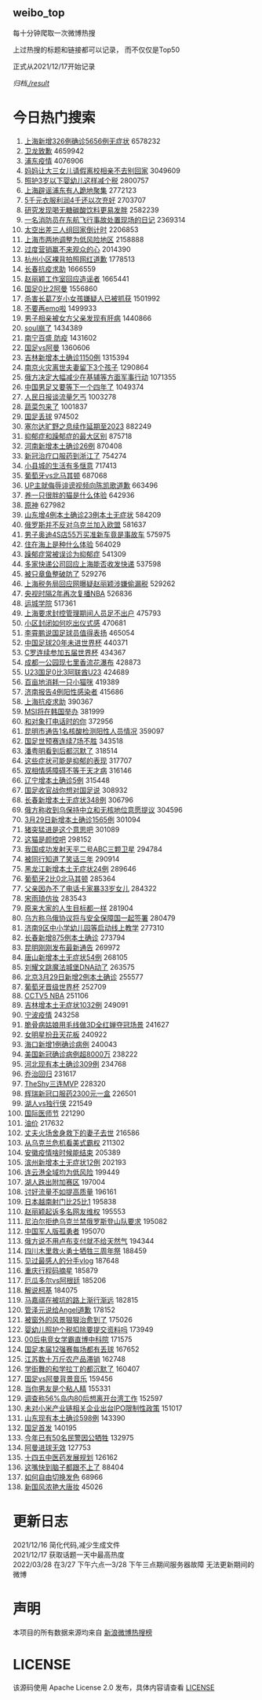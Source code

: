 weibo_top  
---
每十分钟爬取一次微博热搜  

上过热搜的标题和链接都可以记录， 而不仅仅是Top50

正式从2021/12/17开始记录  

*归档[./result](./result/)*

# 今日热门搜索  
1. [上海新增326例确诊5656例无症状](https://s.weibo.com//weibo?q=%23%E4%B8%8A%E6%B5%B7%E6%96%B0%E5%A2%9E326%E4%BE%8B%E7%A1%AE%E8%AF%8A5656%E4%BE%8B%E6%97%A0%E7%97%87%E7%8A%B6%23&Refer=top) 6578232
2. [卫龙致歉](https://s.weibo.com//weibo?q=%23%E5%8D%AB%E9%BE%99%E8%87%B4%E6%AD%89%23&Refer=top) 4659942
3. [浦东疫情](https://s.weibo.com//weibo?q=%23%E6%B5%A6%E4%B8%9C%E7%96%AB%E6%83%85%23&Refer=top) 4076906
4. [妈妈让大三女儿请假离校相亲不去别回家](https://s.weibo.com//weibo?q=%23%E5%A6%88%E5%A6%88%E8%AE%A9%E5%A4%A7%E4%B8%89%E5%A5%B3%E5%84%BF%E8%AF%B7%E5%81%87%E7%A6%BB%E6%A0%A1%E7%9B%B8%E4%BA%B2%E4%B8%8D%E5%8E%BB%E5%88%AB%E5%9B%9E%E5%AE%B6%23&Refer=top) 3049609
5. [照护3岁以下婴幼儿这样减个税](https://s.weibo.com//weibo?q=%23%E7%85%A7%E6%8A%A43%E5%B2%81%E4%BB%A5%E4%B8%8B%E5%A9%B4%E5%B9%BC%E5%84%BF%E8%BF%99%E6%A0%B7%E5%87%8F%E4%B8%AA%E7%A8%8E%23&Refer=top) 2800757
6. [上海辟谣浦东有人跪地聚集](https://s.weibo.com//weibo?q=%23%E4%B8%8A%E6%B5%B7%E8%BE%9F%E8%B0%A3%E6%B5%A6%E4%B8%9C%E6%9C%89%E4%BA%BA%E8%B7%AA%E5%9C%B0%E8%81%9A%E9%9B%86%23&Refer=top) 2772123
7. [5千元衣服利润4千还以次充好](https://s.weibo.com//weibo?q=%235%E5%8D%83%E5%85%83%E8%A1%A3%E6%9C%8D%E5%88%A9%E6%B6%A64%E5%8D%83%E8%BF%98%E4%BB%A5%E6%AC%A1%E5%85%85%E5%A5%BD%23&Refer=top) 2703707
8. [研究发现喝无糖碳酸饮料更易发胖](https://s.weibo.com//weibo?q=%23%E7%A0%94%E7%A9%B6%E5%8F%91%E7%8E%B0%E5%96%9D%E6%97%A0%E7%B3%96%E7%A2%B3%E9%85%B8%E9%A5%AE%E6%96%99%E6%9B%B4%E6%98%93%E5%8F%91%E8%83%96%23&Refer=top) 2582239
9. [一名消防员在东航飞行事故处置现场的日记](https://s.weibo.com//weibo?q=%23%E4%B8%80%E5%90%8D%E6%B6%88%E9%98%B2%E5%91%98%E5%9C%A8%E4%B8%9C%E8%88%AA%E9%A3%9E%E8%A1%8C%E4%BA%8B%E6%95%85%E5%A4%84%E7%BD%AE%E7%8E%B0%E5%9C%BA%E7%9A%84%E6%97%A5%E8%AE%B0%23&Refer=top) 2369314
10. [太空出差三人组回家倒计时](https://s.weibo.com//weibo?q=%23%E5%A4%AA%E7%A9%BA%E5%87%BA%E5%B7%AE%E4%B8%89%E4%BA%BA%E7%BB%84%E5%9B%9E%E5%AE%B6%E5%80%92%E8%AE%A1%E6%97%B6%23&Refer=top) 2206853
11. [上海市两地调整为低风险地区](https://s.weibo.com//weibo?q=%23%E4%B8%8A%E6%B5%B7%E5%B8%82%E4%B8%A4%E5%9C%B0%E8%B0%83%E6%95%B4%E4%B8%BA%E4%BD%8E%E9%A3%8E%E9%99%A9%E5%9C%B0%E5%8C%BA%23&Refer=top) 2158888
12. [过度营销赢不来观众的心](https://s.weibo.com//weibo?q=%23%E8%BF%87%E5%BA%A6%E8%90%A5%E9%94%80%E8%B5%A2%E4%B8%8D%E6%9D%A5%E8%A7%82%E4%BC%97%E7%9A%84%E5%BF%83%23&Refer=top) 2014390
13. [杭州小区裸背拍照网红道歉](https://s.weibo.com//weibo?q=%23%E6%9D%AD%E5%B7%9E%E5%B0%8F%E5%8C%BA%E8%A3%B8%E8%83%8C%E6%8B%8D%E7%85%A7%E7%BD%91%E7%BA%A2%E9%81%93%E6%AD%89%23&Refer=top) 1778513
14. [长春抗疫求助](https://s.weibo.com//weibo?q=%23%E9%95%BF%E6%98%A5%E6%8A%97%E7%96%AB%E6%B1%82%E5%8A%A9%23&Refer=top) 1666559
15. [赵丽颖工作室回应造谣者](https://s.weibo.com//weibo?q=%23%E8%B5%B5%E4%B8%BD%E9%A2%96%E5%B7%A5%E4%BD%9C%E5%AE%A4%E5%9B%9E%E5%BA%94%E9%80%A0%E8%B0%A3%E8%80%85%23&Refer=top) 1665441
16. [国足0比2阿曼](https://s.weibo.com//weibo?q=%23%E5%9B%BD%E8%B6%B30%E6%AF%942%E9%98%BF%E6%9B%BC%23&Refer=top) 1556860
17. [杀害长葛7岁小女孩嫌疑人已被抓获](https://s.weibo.com//weibo?q=%23%E6%9D%80%E5%AE%B3%E9%95%BF%E8%91%9B7%E5%B2%81%E5%B0%8F%E5%A5%B3%E5%AD%A9%E5%AB%8C%E7%96%91%E4%BA%BA%E5%B7%B2%E8%A2%AB%E6%8A%93%E8%8E%B7%23&Refer=top) 1501992
18. [不要再emo啦](https://s.weibo.com//weibo?q=%23%E4%B8%8D%E8%A6%81%E5%86%8Demo%E5%95%A6%23&Refer=top) 1499933
19. [男子相亲被女方父亲发现有肝病](https://s.weibo.com//weibo?q=%23%E7%94%B7%E5%AD%90%E7%9B%B8%E4%BA%B2%E8%A2%AB%E5%A5%B3%E6%96%B9%E7%88%B6%E4%BA%B2%E5%8F%91%E7%8E%B0%E6%9C%89%E8%82%9D%E7%97%85%23&Refer=top) 1440866
20. [soul崩了](https://s.weibo.com//weibo?q=soul%E5%B4%A9%E4%BA%86&Refer=top) 1434389
21. [南宁百盛 防疫](https://s.weibo.com//weibo?q=%E5%8D%97%E5%AE%81%E7%99%BE%E7%9B%9B%20%E9%98%B2%E7%96%AB&Refer=top) 1431602
22. [国足vs阿曼](https://s.weibo.com//weibo?q=%23%E5%9B%BD%E8%B6%B3vs%E9%98%BF%E6%9B%BC%23&Refer=top) 1360606
23. [吉林新增本土确诊1150例](https://s.weibo.com//weibo?q=%23%E5%90%89%E6%9E%97%E6%96%B0%E5%A2%9E%E6%9C%AC%E5%9C%9F%E7%A1%AE%E8%AF%8A1150%E4%BE%8B%23&Refer=top) 1315394
24. [南京火灾离世夫妻留下3个孩子](https://s.weibo.com//weibo?q=%23%E5%8D%97%E4%BA%AC%E7%81%AB%E7%81%BE%E7%A6%BB%E4%B8%96%E5%A4%AB%E5%A6%BB%E7%95%99%E4%B8%8B3%E4%B8%AA%E5%AD%A9%E5%AD%90%23&Refer=top) 1290864
25. [俄方决定大幅减少在基辅等方面军事行动](https://s.weibo.com//weibo?q=%23%E4%BF%84%E6%96%B9%E5%86%B3%E5%AE%9A%E5%A4%A7%E5%B9%85%E5%87%8F%E5%B0%91%E5%9C%A8%E5%9F%BA%E8%BE%85%E7%AD%89%E6%96%B9%E9%9D%A2%E5%86%9B%E4%BA%8B%E8%A1%8C%E5%8A%A8%23&Refer=top) 1071355
26. [中国男足又要等下一个四年了](https://s.weibo.com//weibo?q=%23%E4%B8%AD%E5%9B%BD%E7%94%B7%E8%B6%B3%E5%8F%88%E8%A6%81%E7%AD%89%E4%B8%8B%E4%B8%80%E4%B8%AA%E5%9B%9B%E5%B9%B4%E4%BA%86%23&Refer=top) 1049374
27. [人民日报谈流量乞丐](https://s.weibo.com//weibo?q=%23%E4%BA%BA%E6%B0%91%E6%97%A5%E6%8A%A5%E8%B0%88%E6%B5%81%E9%87%8F%E4%B9%9E%E4%B8%90%23&Refer=top) 1003278
28. [蔬菜包来了](https://s.weibo.com//weibo?q=%23%E8%94%AC%E8%8F%9C%E5%8C%85%E6%9D%A5%E4%BA%86%23&Refer=top) 1001837
29. [国足丢球](https://s.weibo.com//weibo?q=%23%E5%9B%BD%E8%B6%B3%E4%B8%A2%E7%90%83%23&Refer=top) 974502
30. [塞尔达旷野之息续作延期至2023](https://s.weibo.com//weibo?q=%23%E5%A1%9E%E5%B0%94%E8%BE%BE%E6%97%B7%E9%87%8E%E4%B9%8B%E6%81%AF%E7%BB%AD%E4%BD%9C%E5%BB%B6%E6%9C%9F%E8%87%B32023%23&Refer=top) 882249
31. [抑郁症和躁郁症的最大区别](https://s.weibo.com//weibo?q=%23%E6%8A%91%E9%83%81%E7%97%87%E5%92%8C%E8%BA%81%E9%83%81%E7%97%87%E7%9A%84%E6%9C%80%E5%A4%A7%E5%8C%BA%E5%88%AB%23&Refer=top) 875718
32. [河南新增本土确诊26例](https://s.weibo.com//weibo?q=%23%E6%B2%B3%E5%8D%97%E6%96%B0%E5%A2%9E%E6%9C%AC%E5%9C%9F%E7%A1%AE%E8%AF%8A26%E4%BE%8B%23&Refer=top) 870408
33. [新冠治疗口服药到浙江了](https://s.weibo.com//weibo?q=%23%E6%96%B0%E5%86%A0%E6%B2%BB%E7%96%97%E5%8F%A3%E6%9C%8D%E8%8D%AF%E5%88%B0%E6%B5%99%E6%B1%9F%E4%BA%86%23&Refer=top) 754274
34. [小县城的生活有多惬意](https://s.weibo.com//weibo?q=%23%E5%B0%8F%E5%8E%BF%E5%9F%8E%E7%9A%84%E7%94%9F%E6%B4%BB%E6%9C%89%E5%A4%9A%E6%83%AC%E6%84%8F%23&Refer=top) 717413
35. [葡萄牙vs北马其顿](https://s.weibo.com//weibo?q=%23%E8%91%A1%E8%90%84%E7%89%99vs%E5%8C%97%E9%A9%AC%E5%85%B6%E9%A1%BF%23&Refer=top) 687068
36. [UP主就侮辱诽谤视频向陈凯歌道歉](https://s.weibo.com//weibo?q=%23UP%E4%B8%BB%E5%B0%B1%E4%BE%AE%E8%BE%B1%E8%AF%BD%E8%B0%A4%E8%A7%86%E9%A2%91%E5%90%91%E9%99%88%E5%87%AF%E6%AD%8C%E9%81%93%E6%AD%89%23&Refer=top) 663496
37. [养一只很胖的猫是什么体验](https://s.weibo.com//weibo?q=%23%E5%85%BB%E4%B8%80%E5%8F%AA%E5%BE%88%E8%83%96%E7%9A%84%E7%8C%AB%E6%98%AF%E4%BB%80%E4%B9%88%E4%BD%93%E9%AA%8C%23&Refer=top) 642936
38. [原神](https://s.weibo.com//weibo?q=%23%E5%8E%9F%E7%A5%9E%23&Refer=top) 627982
39. [山东增4例本土确诊23例本土无症状](https://s.weibo.com//weibo?q=%23%E5%B1%B1%E4%B8%9C%E5%A2%9E4%E4%BE%8B%E6%9C%AC%E5%9C%9F%E7%A1%AE%E8%AF%8A23%E4%BE%8B%E6%9C%AC%E5%9C%9F%E6%97%A0%E7%97%87%E7%8A%B6%23&Refer=top) 584209
40. [俄罗斯并不反对乌克兰加入欧盟](https://s.weibo.com//weibo?q=%23%E4%BF%84%E7%BD%97%E6%96%AF%E5%B9%B6%E4%B8%8D%E5%8F%8D%E5%AF%B9%E4%B9%8C%E5%85%8B%E5%85%B0%E5%8A%A0%E5%85%A5%E6%AC%A7%E7%9B%9F%23&Refer=top) 581637
41. [男子奥迪4S店55万买准新车竟是事故车](https://s.weibo.com//weibo?q=%23%E7%94%B7%E5%AD%90%E5%A5%A5%E8%BF%AA4S%E5%BA%9755%E4%B8%87%E4%B9%B0%E5%87%86%E6%96%B0%E8%BD%A6%E7%AB%9F%E6%98%AF%E4%BA%8B%E6%95%85%E8%BD%A6%23&Refer=top) 575975
42. [住在海上是种什么体验](https://s.weibo.com//weibo?q=%23%E4%BD%8F%E5%9C%A8%E6%B5%B7%E4%B8%8A%E6%98%AF%E7%A7%8D%E4%BB%80%E4%B9%88%E4%BD%93%E9%AA%8C%23&Refer=top) 564029
43. [躁郁症常被误诊为抑郁症](https://s.weibo.com//weibo?q=%23%E8%BA%81%E9%83%81%E7%97%87%E5%B8%B8%E8%A2%AB%E8%AF%AF%E8%AF%8A%E4%B8%BA%E6%8A%91%E9%83%81%E7%97%87%23&Refer=top) 541309
44. [多家快递公司回应上海能否收发快递](https://s.weibo.com//weibo?q=%23%E5%A4%9A%E5%AE%B6%E5%BF%AB%E9%80%92%E5%85%AC%E5%8F%B8%E5%9B%9E%E5%BA%94%E4%B8%8A%E6%B5%B7%E8%83%BD%E5%90%A6%E6%94%B6%E5%8F%91%E5%BF%AB%E9%80%92%23&Refer=top) 537598
45. [被只章鱼整破防了](https://s.weibo.com//weibo?q=%23%E8%A2%AB%E5%8F%AA%E7%AB%A0%E9%B1%BC%E6%95%B4%E7%A0%B4%E9%98%B2%E4%BA%86%23&Refer=top) 529276
46. [上海税务局回应网曝疑赵丽颖涉嫌偷漏税](https://s.weibo.com//weibo?q=%23%E4%B8%8A%E6%B5%B7%E7%A8%8E%E5%8A%A1%E5%B1%80%E5%9B%9E%E5%BA%94%E7%BD%91%E6%9B%9D%E7%96%91%E8%B5%B5%E4%B8%BD%E9%A2%96%E6%B6%89%E5%AB%8C%E5%81%B7%E6%BC%8F%E7%A8%8E%23&Refer=top) 529262
47. [央视时隔2年再次复播NBA](https://s.weibo.com//weibo?q=%23%E5%A4%AE%E8%A7%86%E6%97%B6%E9%9A%942%E5%B9%B4%E5%86%8D%E6%AC%A1%E5%A4%8D%E6%92%ADNBA%23&Refer=top) 526836
48. [运城学院](https://s.weibo.com//weibo?q=%E8%BF%90%E5%9F%8E%E5%AD%A6%E9%99%A2&Refer=top) 517361
49. [上海要求封控管理期间人员足不出户](https://s.weibo.com//weibo?q=%23%E4%B8%8A%E6%B5%B7%E8%A6%81%E6%B1%82%E5%B0%81%E6%8E%A7%E7%AE%A1%E7%90%86%E6%9C%9F%E9%97%B4%E4%BA%BA%E5%91%98%E8%B6%B3%E4%B8%8D%E5%87%BA%E6%88%B7%23&Refer=top) 475793
50. [小区封闭如何吃出仪式感](https://s.weibo.com//weibo?q=%E5%B0%8F%E5%8C%BA%E5%B0%81%E9%97%AD%E5%A6%82%E4%BD%95%E5%90%83%E5%87%BA%E4%BB%AA%E5%BC%8F%E6%84%9F&Refer=top) 470681
51. [李霄鹏说国足球员值得表扬](https://s.weibo.com//weibo?q=%23%E6%9D%8E%E9%9C%84%E9%B9%8F%E8%AF%B4%E5%9B%BD%E8%B6%B3%E7%90%83%E5%91%98%E5%80%BC%E5%BE%97%E8%A1%A8%E6%89%AC%23&Refer=top) 465054
52. [中国足球20年未进世界杯](https://s.weibo.com//weibo?q=%23%E4%B8%AD%E5%9B%BD%E8%B6%B3%E7%90%8320%E5%B9%B4%E6%9C%AA%E8%BF%9B%E4%B8%96%E7%95%8C%E6%9D%AF%23&Refer=top) 440371
53. [C罗连续参加五届世界杯](https://s.weibo.com//weibo?q=%23C%E7%BD%97%E8%BF%9E%E7%BB%AD%E5%8F%82%E5%8A%A0%E4%BA%94%E5%B1%8A%E4%B8%96%E7%95%8C%E6%9D%AF%23&Refer=top) 434367
54. [成都一公园现七里香流花瀑布](https://s.weibo.com//weibo?q=%23%E6%88%90%E9%83%BD%E4%B8%80%E5%85%AC%E5%9B%AD%E7%8E%B0%E4%B8%83%E9%87%8C%E9%A6%99%E6%B5%81%E8%8A%B1%E7%80%91%E5%B8%83%23&Refer=top) 428873
55. [U23国足0比3阿联酋U23](https://s.weibo.com//weibo?q=%23U23%E5%9B%BD%E8%B6%B30%E6%AF%943%E9%98%BF%E8%81%94%E9%85%8BU23%23&Refer=top) 424689
56. [百亩地消耗一只小猫咪](https://s.weibo.com//weibo?q=%23%E7%99%BE%E4%BA%A9%E5%9C%B0%E6%B6%88%E8%80%97%E4%B8%80%E5%8F%AA%E5%B0%8F%E7%8C%AB%E5%92%AA%23&Refer=top) 419389
57. [济南报告4例阳性感染者](https://s.weibo.com//weibo?q=%23%E6%B5%8E%E5%8D%97%E6%8A%A5%E5%91%8A4%E4%BE%8B%E9%98%B3%E6%80%A7%E6%84%9F%E6%9F%93%E8%80%85%23&Refer=top) 415686
58. [上海抗疫求助](https://s.weibo.com//weibo?q=%E4%B8%8A%E6%B5%B7%E6%8A%97%E7%96%AB%E6%B1%82%E5%8A%A9&Refer=top) 390367
59. [MSI将在韩国举办](https://s.weibo.com//weibo?q=%23MSI%E5%B0%86%E5%9C%A8%E9%9F%A9%E5%9B%BD%E4%B8%BE%E5%8A%9E%23&Refer=top) 381999
60. [和对象打电话时的你](https://s.weibo.com//weibo?q=%23%E5%92%8C%E5%AF%B9%E8%B1%A1%E6%89%93%E7%94%B5%E8%AF%9D%E6%97%B6%E7%9A%84%E4%BD%A0%23&Refer=top) 372956
61. [昆明市通告1名核酸检测阳性人员情况](https://s.weibo.com//weibo?q=%23%E6%98%86%E6%98%8E%E5%B8%82%E9%80%9A%E5%91%8A1%E5%90%8D%E6%A0%B8%E9%85%B8%E6%A3%80%E6%B5%8B%E9%98%B3%E6%80%A7%E4%BA%BA%E5%91%98%E6%83%85%E5%86%B5%23&Refer=top) 359097
62. [国足世预赛连续7场不胜](https://s.weibo.com//weibo?q=%23%E5%9B%BD%E8%B6%B3%E4%B8%96%E9%A2%84%E8%B5%9B%E8%BF%9E%E7%BB%AD7%E5%9C%BA%E4%B8%8D%E8%83%9C%23&Refer=top) 343518
63. [潘粤明看到后都沉默了](https://s.weibo.com//weibo?q=%23%E6%BD%98%E7%B2%A4%E6%98%8E%E7%9C%8B%E5%88%B0%E5%90%8E%E9%83%BD%E6%B2%89%E9%BB%98%E4%BA%86%23&Refer=top) 318514
64. [这些症状可能是抑郁的表现](https://s.weibo.com//weibo?q=%23%E8%BF%99%E4%BA%9B%E7%97%87%E7%8A%B6%E5%8F%AF%E8%83%BD%E6%98%AF%E6%8A%91%E9%83%81%E7%9A%84%E8%A1%A8%E7%8E%B0%23&Refer=top) 317707
65. [双相情感障碍不等于天才病](https://s.weibo.com//weibo?q=%23%E5%8F%8C%E7%9B%B8%E6%83%85%E6%84%9F%E9%9A%9C%E7%A2%8D%E4%B8%8D%E7%AD%89%E4%BA%8E%E5%A4%A9%E6%89%8D%E7%97%85%23&Refer=top) 316146
66. [辽宁增本土确诊5例](https://s.weibo.com//weibo?q=%23%E8%BE%BD%E5%AE%81%E5%A2%9E%E6%9C%AC%E5%9C%9F%E7%A1%AE%E8%AF%8A5%E4%BE%8B%23&Refer=top) 315448
67. [国足收官战你想对国足说](https://s.weibo.com//weibo?q=%23%E5%9B%BD%E8%B6%B3%E6%94%B6%E5%AE%98%E6%88%98%E4%BD%A0%E6%83%B3%E5%AF%B9%E5%9B%BD%E8%B6%B3%E8%AF%B4%23&Refer=top) 308932
68. [长春新增本土无症状348例](https://s.weibo.com//weibo?q=%23%E9%95%BF%E6%98%A5%E6%96%B0%E5%A2%9E%E6%9C%AC%E5%9C%9F%E6%97%A0%E7%97%87%E7%8A%B6348%E4%BE%8B%23&Refer=top) 306796
69. [俄方称收到乌保持中立和无核地位意愿提议](https://s.weibo.com//weibo?q=%23%E4%BF%84%E6%96%B9%E7%A7%B0%E6%94%B6%E5%88%B0%E4%B9%8C%E4%BF%9D%E6%8C%81%E4%B8%AD%E7%AB%8B%E5%92%8C%E6%97%A0%E6%A0%B8%E5%9C%B0%E4%BD%8D%E6%84%8F%E6%84%BF%E6%8F%90%E8%AE%AE%23&Refer=top) 304596
70. [3月29日新增本土确诊1565例](https://s.weibo.com//weibo?q=%233%E6%9C%8829%E6%97%A5%E6%96%B0%E5%A2%9E%E6%9C%AC%E5%9C%9F%E7%A1%AE%E8%AF%8A1565%E4%BE%8B%23&Refer=top) 301094
71. [猪突猛进是这个意思吧](https://s.weibo.com//weibo?q=%23%E7%8C%AA%E7%AA%81%E7%8C%9B%E8%BF%9B%E6%98%AF%E8%BF%99%E4%B8%AA%E6%84%8F%E6%80%9D%E5%90%A7%23&Refer=top) 301089
72. [这猫是颜控吧](https://s.weibo.com//weibo?q=%23%E8%BF%99%E7%8C%AB%E6%98%AF%E9%A2%9C%E6%8E%A7%E5%90%A7%23&Refer=top) 298152
73. [我国成功发射天平二号ABC三颗卫星](https://s.weibo.com//weibo?q=%23%E6%88%91%E5%9B%BD%E6%88%90%E5%8A%9F%E5%8F%91%E5%B0%84%E5%A4%A9%E5%B9%B3%E4%BA%8C%E5%8F%B7ABC%E4%B8%89%E9%A2%97%E5%8D%AB%E6%98%9F%23&Refer=top) 294784
74. [被同行知道了笑话三年](https://s.weibo.com//weibo?q=%23%E8%A2%AB%E5%90%8C%E8%A1%8C%E7%9F%A5%E9%81%93%E4%BA%86%E7%AC%91%E8%AF%9D%E4%B8%89%E5%B9%B4%23&Refer=top) 290914
75. [黑龙江新增本土无症状24例](https://s.weibo.com//weibo?q=%23%E9%BB%91%E9%BE%99%E6%B1%9F%E6%96%B0%E5%A2%9E%E6%9C%AC%E5%9C%9F%E6%97%A0%E7%97%87%E7%8A%B624%E4%BE%8B%23&Refer=top) 289646
76. [葡萄牙2比0北马其顿](https://s.weibo.com//weibo?q=%23%E8%91%A1%E8%90%84%E7%89%992%E6%AF%940%E5%8C%97%E9%A9%AC%E5%85%B6%E9%A1%BF%23&Refer=top) 285364
77. [父亲因办不了电话卡家暴33岁女儿](https://s.weibo.com//weibo?q=%23%E7%88%B6%E4%BA%B2%E5%9B%A0%E5%8A%9E%E4%B8%8D%E4%BA%86%E7%94%B5%E8%AF%9D%E5%8D%A1%E5%AE%B6%E6%9A%B433%E5%B2%81%E5%A5%B3%E5%84%BF%23&Refer=top) 284322
78. [宋雨琦仿妆](https://s.weibo.com//weibo?q=%23%E5%AE%8B%E9%9B%A8%E7%90%A6%E4%BB%BF%E5%A6%86%23&Refer=top) 283543
79. [原来大家的人生目标都一样](https://s.weibo.com//weibo?q=%23%E5%8E%9F%E6%9D%A5%E5%A4%A7%E5%AE%B6%E7%9A%84%E4%BA%BA%E7%94%9F%E7%9B%AE%E6%A0%87%E9%83%BD%E4%B8%80%E6%A0%B7%23&Refer=top) 281904
80. [乌方称乌俄协议将与安全保障国一起签署](https://s.weibo.com//weibo?q=%23%E4%B9%8C%E6%96%B9%E7%A7%B0%E4%B9%8C%E4%BF%84%E5%8D%8F%E8%AE%AE%E5%B0%86%E4%B8%8E%E5%AE%89%E5%85%A8%E4%BF%9D%E9%9A%9C%E5%9B%BD%E4%B8%80%E8%B5%B7%E7%AD%BE%E7%BD%B2%23&Refer=top) 280479
81. [济南9区中小学幼儿园等启动线上教学](https://s.weibo.com//weibo?q=%23%E6%B5%8E%E5%8D%979%E5%8C%BA%E4%B8%AD%E5%B0%8F%E5%AD%A6%E5%B9%BC%E5%84%BF%E5%9B%AD%E7%AD%89%E5%90%AF%E5%8A%A8%E7%BA%BF%E4%B8%8A%E6%95%99%E5%AD%A6%23&Refer=top) 277310
82. [长春新增875例本土确诊](https://s.weibo.com//weibo?q=%23%E9%95%BF%E6%98%A5%E6%96%B0%E5%A2%9E875%E4%BE%8B%E6%9C%AC%E5%9C%9F%E7%A1%AE%E8%AF%8A%23&Refer=top) 273794
83. [昆明刚刚发布最新通告](https://s.weibo.com//weibo?q=%23%E6%98%86%E6%98%8E%E5%88%9A%E5%88%9A%E5%8F%91%E5%B8%83%E6%9C%80%E6%96%B0%E9%80%9A%E5%91%8A%23&Refer=top) 269972
84. [唐山新增本土无症状54例](https://s.weibo.com//weibo?q=%23%E5%94%90%E5%B1%B1%E6%96%B0%E5%A2%9E%E6%9C%AC%E5%9C%9F%E6%97%A0%E7%97%87%E7%8A%B654%E4%BE%8B%23&Refer=top) 268105
85. [刘耀文跳魔法城堡DNA动了](https://s.weibo.com//weibo?q=%23%E5%88%98%E8%80%80%E6%96%87%E8%B7%B3%E9%AD%94%E6%B3%95%E5%9F%8E%E5%A0%A1DNA%E5%8A%A8%E4%BA%86%23&Refer=top) 263575
86. [北京3月29日新增2例本土确诊](https://s.weibo.com//weibo?q=%23%E5%8C%97%E4%BA%AC3%E6%9C%8829%E6%97%A5%E6%96%B0%E5%A2%9E2%E4%BE%8B%E6%9C%AC%E5%9C%9F%E7%A1%AE%E8%AF%8A%23&Refer=top) 255577
87. [葡萄牙晋级世界杯](https://s.weibo.com//weibo?q=%23%E8%91%A1%E8%90%84%E7%89%99%E6%99%8B%E7%BA%A7%E4%B8%96%E7%95%8C%E6%9D%AF%23&Refer=top) 252709
88. [CCTV5 NBA](https://s.weibo.com//weibo?q=CCTV5%20NBA&Refer=top) 251106
89. [吉林增本土无症状1032例](https://s.weibo.com//weibo?q=%23%E5%90%89%E6%9E%97%E5%A2%9E%E6%9C%AC%E5%9C%9F%E6%97%A0%E7%97%87%E7%8A%B61032%E4%BE%8B%23&Refer=top) 249091
90. [宁波疫情](https://s.weibo.com//weibo?q=%E5%AE%81%E6%B3%A2%E7%96%AB%E6%83%85&Refer=top) 243258
91. [脆骨病姑娘用毛线做3D全红婵夺冠场景](https://s.weibo.com//weibo?q=%23%E8%84%86%E9%AA%A8%E7%97%85%E5%A7%91%E5%A8%98%E7%94%A8%E6%AF%9B%E7%BA%BF%E5%81%9A3D%E5%85%A8%E7%BA%A2%E5%A9%B5%E5%A4%BA%E5%86%A0%E5%9C%BA%E6%99%AF%23&Refer=top) 241627
92. [女明星扮丑天花板](https://s.weibo.com//weibo?q=%23%E5%A5%B3%E6%98%8E%E6%98%9F%E6%89%AE%E4%B8%91%E5%A4%A9%E8%8A%B1%E6%9D%BF%23&Refer=top) 240922
93. [海口新增1例确诊病例](https://s.weibo.com//weibo?q=%23%E6%B5%B7%E5%8F%A3%E6%96%B0%E5%A2%9E1%E4%BE%8B%E7%A1%AE%E8%AF%8A%E7%97%85%E4%BE%8B%23&Refer=top) 240043
94. [美国新冠确诊病例超8000万](https://s.weibo.com//weibo?q=%23%E7%BE%8E%E5%9B%BD%E6%96%B0%E5%86%A0%E7%A1%AE%E8%AF%8A%E7%97%85%E4%BE%8B%E8%B6%858000%E4%B8%87%23&Refer=top) 238222
95. [河北现有本土确诊309例](https://s.weibo.com//weibo?q=%23%E6%B2%B3%E5%8C%97%E7%8E%B0%E6%9C%89%E6%9C%AC%E5%9C%9F%E7%A1%AE%E8%AF%8A309%E4%BE%8B%23&Refer=top) 234768
96. [乔治回归](https://s.weibo.com//weibo?q=%23%E4%B9%94%E6%B2%BB%E5%9B%9E%E5%BD%92%23&Refer=top) 231617
97. [TheShy三连MVP](https://s.weibo.com//weibo?q=%23TheShy%E4%B8%89%E8%BF%9EMVP%23&Refer=top) 228320
98. [辉瑞新冠口服药2300元一盒](https://s.weibo.com//weibo?q=%23%E8%BE%89%E7%91%9E%E6%96%B0%E5%86%A0%E5%8F%A3%E6%9C%8D%E8%8D%AF2300%E5%85%83%E4%B8%80%E7%9B%92%23&Refer=top) 226501
99. [湖人vs独行侠](https://s.weibo.com//weibo?q=%23%E6%B9%96%E4%BA%BAvs%E7%8B%AC%E8%A1%8C%E4%BE%A0%23&Refer=top) 221549
100. [国际医师节](https://s.weibo.com//weibo?q=%23%E5%9B%BD%E9%99%85%E5%8C%BB%E5%B8%88%E8%8A%82%23&Refer=top) 221290
101. [油价](https://s.weibo.com//weibo?q=%23%E6%B2%B9%E4%BB%B7%23&Refer=top) 217632
102. [丈夫火场舍身救下的妻子去世](https://s.weibo.com//weibo?q=%23%E4%B8%88%E5%A4%AB%E7%81%AB%E5%9C%BA%E8%88%8D%E8%BA%AB%E6%95%91%E4%B8%8B%E7%9A%84%E5%A6%BB%E5%AD%90%E5%8E%BB%E4%B8%96%23&Refer=top) 216586
103. [从乌克兰危机看美式霸权](https://s.weibo.com//weibo?q=%23%E4%BB%8E%E4%B9%8C%E5%85%8B%E5%85%B0%E5%8D%B1%E6%9C%BA%E7%9C%8B%E7%BE%8E%E5%BC%8F%E9%9C%B8%E6%9D%83%23&Refer=top) 211302
104. [安徽疫情啥时候能结束](https://s.weibo.com//weibo?q=%23%E5%AE%89%E5%BE%BD%E7%96%AB%E6%83%85%E5%95%A5%E6%97%B6%E5%80%99%E8%83%BD%E7%BB%93%E6%9D%9F%23&Refer=top) 205389
105. [滨州新增本土无症状12例](https://s.weibo.com//weibo?q=%23%E6%BB%A8%E5%B7%9E%E6%96%B0%E5%A2%9E%E6%9C%AC%E5%9C%9F%E6%97%A0%E7%97%87%E7%8A%B612%E4%BE%8B%23&Refer=top) 202193
106. [连云港全域均为低风险](https://s.weibo.com//weibo?q=%23%E8%BF%9E%E4%BA%91%E6%B8%AF%E5%85%A8%E5%9F%9F%E5%9D%87%E4%B8%BA%E4%BD%8E%E9%A3%8E%E9%99%A9%23&Refer=top) 199449
107. [湖人跌出附加赛区](https://s.weibo.com//weibo?q=%23%E6%B9%96%E4%BA%BA%E8%B7%8C%E5%87%BA%E9%99%84%E5%8A%A0%E8%B5%9B%E5%8C%BA%23&Refer=top) 197004
108. [讨好流量不如提高质量](https://s.weibo.com//weibo?q=%23%E8%AE%A8%E5%A5%BD%E6%B5%81%E9%87%8F%E4%B8%8D%E5%A6%82%E6%8F%90%E9%AB%98%E8%B4%A8%E9%87%8F%23&Refer=top) 196161
109. [日本越南射门比25比1](https://s.weibo.com//weibo?q=%23%E6%97%A5%E6%9C%AC%E8%B6%8A%E5%8D%97%E5%B0%84%E9%97%A8%E6%AF%9425%E6%AF%941%23&Refer=top) 195838
110. [赵丽颖起诉多名网友维权](https://s.weibo.com//weibo?q=%23%E8%B5%B5%E4%B8%BD%E9%A2%96%E8%B5%B7%E8%AF%89%E5%A4%9A%E5%90%8D%E7%BD%91%E5%8F%8B%E7%BB%B4%E6%9D%83%23&Refer=top) 195553
111. [尼泊尔拒绝乌克兰禁俄罗斯登山队要求](https://s.weibo.com//weibo?q=%23%E5%B0%BC%E6%B3%8A%E5%B0%94%E6%8B%92%E7%BB%9D%E4%B9%8C%E5%85%8B%E5%85%B0%E7%A6%81%E4%BF%84%E7%BD%97%E6%96%AF%E7%99%BB%E5%B1%B1%E9%98%9F%E8%A6%81%E6%B1%82%23&Refer=top) 195082
112. [中国军人版孤勇者](https://s.weibo.com//weibo?q=%23%E4%B8%AD%E5%9B%BD%E5%86%9B%E4%BA%BA%E7%89%88%E5%AD%A4%E5%8B%87%E8%80%85%23&Refer=top) 195070
113. [俄方说不用卢布支付就不给天然气](https://s.weibo.com//weibo?q=%23%E4%BF%84%E6%96%B9%E8%AF%B4%E4%B8%8D%E7%94%A8%E5%8D%A2%E5%B8%83%E6%94%AF%E4%BB%98%E5%B0%B1%E4%B8%8D%E7%BB%99%E5%A4%A9%E7%84%B6%E6%B0%94%23&Refer=top) 194344
114. [四川木里救火勇士牺牲三周年祭](https://s.weibo.com//weibo?q=%23%E5%9B%9B%E5%B7%9D%E6%9C%A8%E9%87%8C%E6%95%91%E7%81%AB%E5%8B%87%E5%A3%AB%E7%89%BA%E7%89%B2%E4%B8%89%E5%91%A8%E5%B9%B4%E7%A5%AD%23&Refer=top) 188459
115. [见过最感人的分手vlog](https://s.weibo.com//weibo?q=%23%E8%A7%81%E8%BF%87%E6%9C%80%E6%84%9F%E4%BA%BA%E7%9A%84%E5%88%86%E6%89%8Bvlog%23&Refer=top) 187648
116. [重庆行程码摘星](https://s.weibo.com//weibo?q=%23%E9%87%8D%E5%BA%86%E8%A1%8C%E7%A8%8B%E7%A0%81%E6%91%98%E6%98%9F%23&Refer=top) 185879
117. [厄瓜多尔vs阿根廷](https://s.weibo.com//weibo?q=%E5%8E%84%E7%93%9C%E5%A4%9A%E5%B0%94vs%E9%98%BF%E6%A0%B9%E5%BB%B7&Refer=top) 185206
118. [解说柯基](https://s.weibo.com//weibo?q=%E8%A7%A3%E8%AF%B4%E6%9F%AF%E5%9F%BA&Refer=top) 184075
119. [马嘉祺在被坑的路上渐行渐远](https://s.weibo.com//weibo?q=%23%E9%A9%AC%E5%98%89%E7%A5%BA%E5%9C%A8%E8%A2%AB%E5%9D%91%E7%9A%84%E8%B7%AF%E4%B8%8A%E6%B8%90%E8%A1%8C%E6%B8%90%E8%BF%9C%23&Refer=top) 182815
120. [管泽元说给Angel道歉](https://s.weibo.com//weibo?q=%23%E7%AE%A1%E6%B3%BD%E5%85%83%E8%AF%B4%E7%BB%99Angel%E9%81%93%E6%AD%89%23&Refer=top) 178152
121. [被窗外的风景狠狠治愈到了](https://s.weibo.com//weibo?q=%23%E8%A2%AB%E7%AA%97%E5%A4%96%E7%9A%84%E9%A3%8E%E6%99%AF%E7%8B%A0%E7%8B%A0%E6%B2%BB%E6%84%88%E5%88%B0%E4%BA%86%23&Refer=top) 175026
122. [婴幼儿照护个税扣除要提交资料吗](https://s.weibo.com//weibo?q=%23%E5%A9%B4%E5%B9%BC%E5%84%BF%E7%85%A7%E6%8A%A4%E4%B8%AA%E7%A8%8E%E6%89%A3%E9%99%A4%E8%A6%81%E6%8F%90%E4%BA%A4%E8%B5%84%E6%96%99%E5%90%97%23&Refer=top) 173949
123. [00后电竞女学霸直博中科院](https://s.weibo.com//weibo?q=%2300%E5%90%8E%E7%94%B5%E7%AB%9E%E5%A5%B3%E5%AD%A6%E9%9C%B8%E7%9B%B4%E5%8D%9A%E4%B8%AD%E7%A7%91%E9%99%A2%23&Refer=top) 171575
124. [国足本届12强赛每场都有丢球](https://s.weibo.com//weibo?q=%23%E5%9B%BD%E8%B6%B3%E6%9C%AC%E5%B1%8A12%E5%BC%BA%E8%B5%9B%E6%AF%8F%E5%9C%BA%E9%83%BD%E6%9C%89%E4%B8%A2%E7%90%83%23&Refer=top) 167652
125. [江苏数十万斤农产品滞销](https://s.weibo.com//weibo?q=%23%E6%B1%9F%E8%8B%8F%E6%95%B0%E5%8D%81%E4%B8%87%E6%96%A4%E5%86%9C%E4%BA%A7%E5%93%81%E6%BB%9E%E9%94%80%23&Refer=top) 162748
126. [学街舞的和学拉丁的都沉默了](https://s.weibo.com//weibo?q=%23%E5%AD%A6%E8%A1%97%E8%88%9E%E7%9A%84%E5%92%8C%E5%AD%A6%E6%8B%89%E4%B8%81%E7%9A%84%E9%83%BD%E6%B2%89%E9%BB%98%E4%BA%86%23&Refer=top) 160407
127. [国足vs阿曼背景音乐](https://s.weibo.com//weibo?q=%23%E5%9B%BD%E8%B6%B3vs%E9%98%BF%E6%9B%BC%E8%83%8C%E6%99%AF%E9%9F%B3%E4%B9%90%23&Refer=top) 159456
128. [当你男友是个粘人精](https://s.weibo.com//weibo?q=%23%E5%BD%93%E4%BD%A0%E7%94%B7%E5%8F%8B%E6%98%AF%E4%B8%AA%E7%B2%98%E4%BA%BA%E7%B2%BE%23&Refer=top) 155331
129. [调查称56%岛内80后想离开台湾工作](https://s.weibo.com//weibo?q=%23%E8%B0%83%E6%9F%A5%E7%A7%B056%25%E5%B2%9B%E5%86%8580%E5%90%8E%E6%83%B3%E7%A6%BB%E5%BC%80%E5%8F%B0%E6%B9%BE%E5%B7%A5%E4%BD%9C%23&Refer=top) 152597
130. [未对小米产业链相关企业出台IPO限制性政策](https://s.weibo.com//weibo?q=%23%E6%9C%AA%E5%AF%B9%E5%B0%8F%E7%B1%B3%E4%BA%A7%E4%B8%9A%E9%93%BE%E7%9B%B8%E5%85%B3%E4%BC%81%E4%B8%9A%E5%87%BA%E5%8F%B0IPO%E9%99%90%E5%88%B6%E6%80%A7%E6%94%BF%E7%AD%96%23&Refer=top) 151017
131. [山东现有本土确诊598例](https://s.weibo.com//weibo?q=%23%E5%B1%B1%E4%B8%9C%E7%8E%B0%E6%9C%89%E6%9C%AC%E5%9C%9F%E7%A1%AE%E8%AF%8A598%E4%BE%8B%23&Refer=top) 143390
132. [国足首发](https://s.weibo.com//weibo?q=%23%E5%9B%BD%E8%B6%B3%E9%A6%96%E5%8F%91%23&Refer=top) 140195
133. [今年已有50名民警因公牺牲](https://s.weibo.com//weibo?q=%23%E4%BB%8A%E5%B9%B4%E5%B7%B2%E6%9C%8950%E5%90%8D%E6%B0%91%E8%AD%A6%E5%9B%A0%E5%85%AC%E7%89%BA%E7%89%B2%23&Refer=top) 132975
134. [阿曼进球无效](https://s.weibo.com//weibo?q=%23%E9%98%BF%E6%9B%BC%E8%BF%9B%E7%90%83%E6%97%A0%E6%95%88%23&Refer=top) 127753
135. [十四五中医药发展规划](https://s.weibo.com//weibo?q=%23%E5%8D%81%E5%9B%9B%E4%BA%94%E4%B8%AD%E5%8C%BB%E8%8D%AF%E5%8F%91%E5%B1%95%E8%A7%84%E5%88%92%23&Refer=top) 126162
136. [这嘴快到脑子都跟不上了](https://s.weibo.com//weibo?q=%23%E8%BF%99%E5%98%B4%E5%BF%AB%E5%88%B0%E8%84%91%E5%AD%90%E9%83%BD%E8%B7%9F%E4%B8%8D%E4%B8%8A%E4%BA%86%23&Refer=top) 88404
137. [如何自由切换发色](https://s.weibo.com//weibo?q=%23%E5%A6%82%E4%BD%95%E8%87%AA%E7%94%B1%E5%88%87%E6%8D%A2%E5%8F%91%E8%89%B2%23&Refer=top) 68966
138. [新国风浓艳大唐妆](https://s.weibo.com//weibo?q=%23%E6%96%B0%E5%9B%BD%E9%A3%8E%E6%B5%93%E8%89%B3%E5%A4%A7%E5%94%90%E5%A6%86%23&Refer=top) 45026
# 更新日志  
2021/12/16  简化代码,减少生成文件  
2021/12/17  获取话题一天中最高热度  
2022/03/28  在3/27 下午六点—3/28 下午三点期间服务器故障 无法更新期间的微博  
# 声明  
本项目的所有数据来源均来自 [新浪微博热搜榜](https://s.weibo.com/top/summary)  

# LICENSE
该源码使用 Apache License 2.0 发布，具体内容请查看 [LICENSE](./LICENSE)
